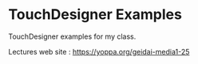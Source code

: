 # TouchDesigner Examples

TouchDesigner examples for my class.

Lectures web site :  https://yoppa.org/geidai-media1-25

